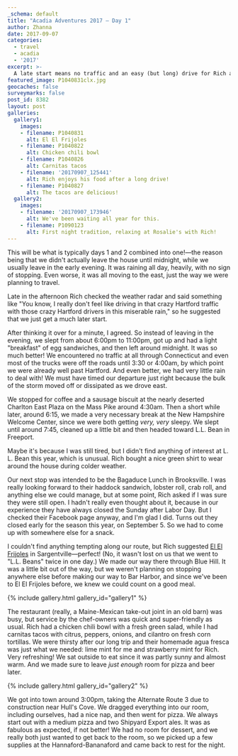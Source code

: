 ```yaml
---
_schema: default
title: "Acadia Adventures 2017 – Day 1"
author: Zhanna
date: 2017-09-07
categories:
  - travel
  - acadia
  - '2017'
excerpt: >-
  A late start means no traffic and an easy (but long) drive for Rich and Zhanna. First day meals include unexpected Mexican and Rosalie's pizza!
featured_image: P1040831clx.jpg
geocaches: false
surveymarks: false
post_id: 8382
layout: post
galleries:
  gallery1:
    images:
    - filename: P1040831
      alt: El El Frijoles
    - filename: P1040822
      alt: Chicken chili bowl
    - filename: P1040826
      alt: Carnitas tacos
    - filename: '20170907_125441'
      alt: Rich enjoys his food after a long drive!
    - filename: P1040827
      alt: The tacos are delicious! 
  gallery2:
    images:
    - filename: '20170907_173946'
      alt: We've been waiting all year for this.
    - filename: P1090123
      alt: First night tradition, relaxing at Rosalie's with Rich!
---
```


This will be what is typically days 1 and 2 combined into one!—the reason being that we didn't actually leave the house until midnight,  while we usually leave in the early evening.  It was raining all day, heavily, with no sign of stopping. Even worse, it was all moving to the east, just the way we were planning to travel. 

Late in the afternoon Rich checked the weather radar and said something like "You know, I really don't feel like driving in that crazy Hartford traffic with those crazy Hartford drivers in this miserable rain," so he suggested that we just get a much later start. 

After thinking it over for a minute, I agreed. So instead of leaving in the evening, we slept from about 6:00pm to 11:00pm, got up and had a light "breakfast" of egg sandwiches, and then left around midnight. It was so much better! We encountered no traffic at all through Connecticut and even most of the trucks were off the roads until 3:30 or 4:00am, by which point we were already well past Hartford. And even better, we had very little rain to deal with! We must have timed our departure just right because the bulk of the storm moved off or dissipated as we drove east. 

We stopped for coffee and a sausage biscuit at the nearly deserted Charlton East Plaza on the Mass Pike around 4:30am. Then a short while later, around 6:15, we made a very necessary break at the New Hampshire Welcome Center, since we were both getting _very, very_ sleepy.  We slept until around 7:45, cleaned up a little bit and then headed toward L.L. Bean in Freeport. 

Maybe it's because I was still tired, but I didn't find anything of interest at L. L. Bean this year, which is unusual.  Rich bought a nice green shirt to wear around the house during colder weather. 

Our next stop was intended to be the Bagaduce Lunch in Brooksville. I was really looking forward to their haddock sandwich, lobster roll, crab roll, and anything else we could manage, but at some point, Rich asked if I was sure they were still open. I hadn't really even thought about it, because in our experience they have always closed the Sunday after Labor Day. But I checked their Facebook page anyway, and I'm glad I did. Turns out they closed early for the season this year, on September 5.  So we had to come up with somewhere else for a snack.  

I couldn't find anything tempting along our route, but Rich suggested [El El Frijoles](http://elelfrijoles.com/) in Sargentville—perfect! (No, it wasn't lost on us that we went to "L.L. Beans" twice in one day.)  We made our way there through Blue Hill. It was a little bit out of the way, but we weren't planning on stopping anywhere else before making our way to Bar Harbor, and since we've been to El El Frijoles before, we knew we could count on a good meal.  

{% include gallery.html gallery_id="gallery1" %}

The restaurant (really, a Maine-Mexican take-out joint in an old barn) was busy, but service by the chef-owners was quick and super-friendly as usual. Rich had a chicken chili bowl with a fresh green salad, while I had carnitas tacos with citrus, peppers, onions, and cilantro on fresh corn tortillas. We were thirsty after our long trip and their homemade agua fresca was just what we needed: lime mint for me and strawberry mint for Rich. Very refreshing! We sat outside to eat since it was partly sunny and almost warm. And we made sure to leave _just enough_ room for pizza and beer later. 

{% include gallery.html gallery_id="gallery2" %}

We got into town around 3:00pm, taking the Alternate Route 3 due to construction near Hull's Cove. We dragged everything into our room, including ourselves, had a nice nap, and then went for pizza. We always start out with a medium pizza and two Shipyard Export ales.  It was as fabulous as expected, if not better! We had no room for dessert, and we really both just wanted to get back to the room, so we picked up a few supplies at the Hannaford-Bananaford and came back to rest for the night. 

